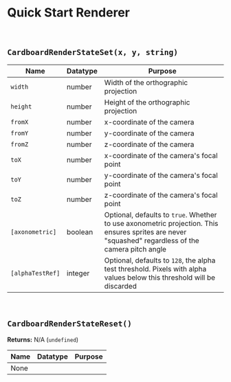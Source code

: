 # Quick Start Renderer

&nbsp;

## `CardboardRenderStateSet(x, y, string)`

|Name            |Datatype|Purpose                                                                                                                                            |
|----------------|--------|---------------------------------------------------------------------------------------------------------------------------------------------------|
|`width`         |number  |Width of the orthographic projection                                                                                                               |
|`height`        |number  |Height of the orthographic projection                                                                                                              |
|`fromX`         |number  |x-coordinate of the camera                                                                                                                         |
|`fromY`         |number  |y-coordinate of the camera                                                                                                                         |
|`fromZ`         |number  |z-coordinate of the camera                                                                                                                         |
|`toX`           |number  |x-coordinate of the camera's focal point                                                                                                           |
|`toY`           |number  |y-coordinate of the camera's focal point                                                                                                           |
|`toZ`           |number  |z-coordinate of the camera's focal point                                                                                                           |
|`[axonometric]` |boolean |Optional, defaults to `true`. Whether to use axonometric projection. This ensures sprites are never "squashed" regardless of the camera pitch angle|
|`[alphaTestRef]`|integer |Optional, defaults to `128`, the alpha test threshold. Pixels with alpha values below this threshold will be discarded                             |

&nbsp;

## `CardboardRenderStateReset()`

**Returns:** N/A (`undefined`)

|Name|Datatype|Purpose|
|----|--------|-------|
|None|        |       |
